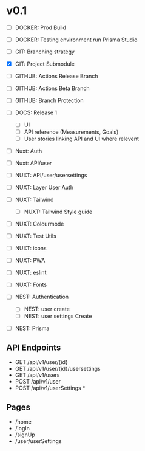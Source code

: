 # v0.1

* [ ] DOCKER: Prod Build
* [ ] DOCKER: Testing environment run Prisma Studio
* [ ] GIT: Branching strategy
* [X] GIT: Project Submodule
* [ ] GITHUB: Actions Release Branch
* [ ] GITHUB: Actions Beta Branch
* [ ] GITHUB: Branch Protection
* [ ] DOCS: Release 1
   * [ ] UI
   * [ ] API reference (Measurements, Goals)
   * [ ] User stories linking API and UI where relevent

* [ ] Nuxt: Auth
* [ ] Nuxt: API/user
* [ ] NUXT: API/user/usersettings
* [ ] NUXT: Layer User Auth
* [ ] NUXT: Tailwind
   * [ ] NUXT: Tailwind Style guide
* [ ] NUXT: Colourmode
* [ ] NUXT: Test Utils
* [ ] NUXT: icons
* [ ] NUXT: PWA
* [ ] NUXT: eslint
* [ ] NUXT: Fonts

* [ ] NEST: Authentication
   * [ ] NEST: user create
   * [ ] NEST: user settings Create
* [ ] NEST: Prisma

## API Endpoints

* GET /api/v1/user/{id}
* GET /api/v1/user/{id}/usersettings
* GET /api/v1/users
* POST /api/v1/user
* POST /api/v1/userSettings \*

## Pages

* /home
* /logIn
* /signUp
* /user/userSettings



